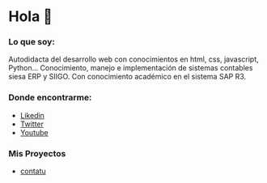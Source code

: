 # Hola 👋 

<!--
**yhlcontadores/yhlcontadores** is a ✨ _special_ ✨ repository because its `README.md` (this file) appears on your GitHub profile.-->

### Lo que soy:
<p>
	Autodidacta del desarrollo web con conocimientos en html, css, javascript, Python…
	Conocimiento, manejo e implementación de sistemas contables siesa ERP y SIIGO.
	Con conocimiento académico en el sistema SAP R3.
</p>  

 ### Donde encontrarme:
- [Likedin](https://www.linkedin.com/in/luis-agui%C3%B1o/)
- [Twitter](https://twitter.com/aguijara)
- [Youtube](https://www.youtube.com/)

### Mis Proyectos
- [contatu](https://yhlcontadores.github.io/contatu/)

	
   
